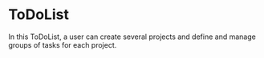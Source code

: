# ToDoList
In this ToDoList, a user can create several projects and define and manage groups of tasks for each project.
